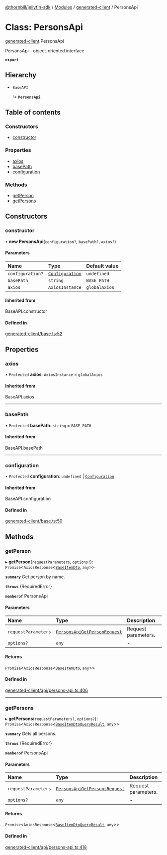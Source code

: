[@thornbill/jellyfin-sdk](../README.md) / [Modules](../modules.md) / [generated-client](../modules/generated_client.md) / PersonsApi

# Class: PersonsApi

[generated-client](../modules/generated_client.md).PersonsApi

PersonsApi - object-oriented interface

**`export`**

## Hierarchy

- `BaseAPI`

  ↳ **`PersonsApi`**

## Table of contents

### Constructors

- [constructor](generated_client.PersonsApi.md#constructor)

### Properties

- [axios](generated_client.PersonsApi.md#axios)
- [basePath](generated_client.PersonsApi.md#basepath)
- [configuration](generated_client.PersonsApi.md#configuration)

### Methods

- [getPerson](generated_client.PersonsApi.md#getperson)
- [getPersons](generated_client.PersonsApi.md#getpersons)

## Constructors

### constructor

• **new PersonsApi**(`configuration?`, `basePath?`, `axios?`)

#### Parameters

| Name | Type | Default value |
| :------ | :------ | :------ |
| `configuration?` | [`Configuration`](generated_client.Configuration.md) | `undefined` |
| `basePath` | `string` | `BASE_PATH` |
| `axios` | `AxiosInstance` | `globalAxios` |

#### Inherited from

BaseAPI.constructor

#### Defined in

[generated-client/base.ts:52](https://github.com/thornbill/jellyfin-sdk-typescript/blob/3ae780a/src/generated-client/base.ts#L52)

## Properties

### axios

• `Protected` **axios**: `AxiosInstance` = `globalAxios`

#### Inherited from

BaseAPI.axios

___

### basePath

• `Protected` **basePath**: `string` = `BASE_PATH`

#### Inherited from

BaseAPI.basePath

___

### configuration

• `Protected` **configuration**: `undefined` \| [`Configuration`](generated_client.Configuration.md)

#### Inherited from

BaseAPI.configuration

#### Defined in

[generated-client/base.ts:50](https://github.com/thornbill/jellyfin-sdk-typescript/blob/3ae780a/src/generated-client/base.ts#L50)

## Methods

### getPerson

▸ **getPerson**(`requestParameters`, `options?`): `Promise`<`AxiosResponse`<[`BaseItemDto`](../interfaces/generated_client.BaseItemDto.md), `any`\>\>

**`summary`** Get person by name.

**`throws`** {RequiredError}

**`memberof`** PersonsApi

#### Parameters

| Name | Type | Description |
| :------ | :------ | :------ |
| `requestParameters` | [`PersonsApiGetPersonRequest`](../interfaces/generated_client.PersonsApiGetPersonRequest.md) | Request parameters. |
| `options?` | `any` | - |

#### Returns

`Promise`<`AxiosResponse`<[`BaseItemDto`](../interfaces/generated_client.BaseItemDto.md), `any`\>\>

#### Defined in

[generated-client/api/persons-api.ts:406](https://github.com/thornbill/jellyfin-sdk-typescript/blob/3ae780a/src/generated-client/api/persons-api.ts#L406)

___

### getPersons

▸ **getPersons**(`requestParameters?`, `options?`): `Promise`<`AxiosResponse`<[`BaseItemDtoQueryResult`](../interfaces/generated_client.BaseItemDtoQueryResult.md), `any`\>\>

**`summary`** Gets all persons.

**`throws`** {RequiredError}

**`memberof`** PersonsApi

#### Parameters

| Name | Type | Description |
| :------ | :------ | :------ |
| `requestParameters` | [`PersonsApiGetPersonsRequest`](../interfaces/generated_client.PersonsApiGetPersonsRequest.md) | Request parameters. |
| `options?` | `any` | - |

#### Returns

`Promise`<`AxiosResponse`<[`BaseItemDtoQueryResult`](../interfaces/generated_client.BaseItemDtoQueryResult.md), `any`\>\>

#### Defined in

[generated-client/api/persons-api.ts:418](https://github.com/thornbill/jellyfin-sdk-typescript/blob/3ae780a/src/generated-client/api/persons-api.ts#L418)
